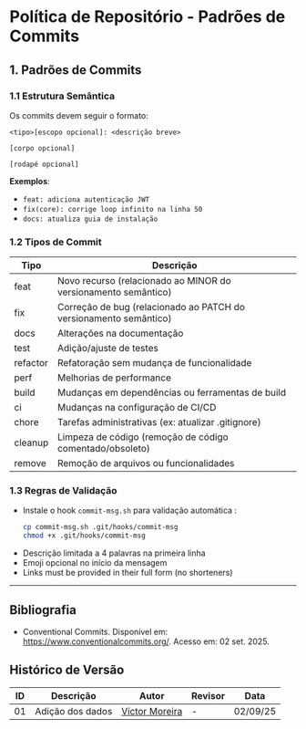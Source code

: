 
# Política de Repositório - Padrões de Commits

## 1. Padrões de Commits
### 1.1 Estrutura Semântica
Os commits devem seguir o formato:
```
<tipo>[escopo opcional]: <descrição breve>

[corpo opcional]

[rodapé opcional]
```
**Exemplos**:
- `feat: adiciona autenticação JWT`
- `fix(core): corrige loop infinito na linha 50`
- `docs: atualiza guia de instalação`

### 1.2 Tipos de Commit 
| Tipo        | Descrição                                                                 |
|-------------|---------------------------------------------------------------------------|
| feat        | Novo recurso (relacionado ao MINOR do versionamento semântico)            |
| fix         | Correção de bug (relacionado ao PATCH do versionamento semântico)         |
| docs        | Alterações na documentação                                                |
| test        | Adição/ajuste de testes                                                   |
| refactor    | Refatoração sem mudança de funcionalidade                                 |
| perf        | Melhorias de performance                                                  |
| build       | Mudanças em dependências ou ferramentas de build                          |
| ci          | Mudanças na configuração de CI/CD                                         |
| chore       | Tarefas administrativas (ex: atualizar .gitignore)                        |
| cleanup     | Limpeza de código (remoção de código comentado/obsoleto)                  |
| remove      | Remoção de arquivos ou funcionalidades                                    |

### 1.3 Regras de Validação
- Instale o hook `commit-msg.sh` para validação automática :
  ```bash
  cp commit-msg.sh .git/hooks/commit-msg
  chmod +x .git/hooks/commit-msg
  ```
- Descrição limitada a 4 palavras na primeira linha
- Emoji opcional no início da mensagem
- Links must be provided in their full form (no shorteners) 


---

## Bibliografia

- Conventional Commits. Disponível em: https://www.conventionalcommits.org/. Acesso em: 02 set. 2025.




## Histórico de Versão
| ID | Descrição | Autor |Revisor | Data |
| -- | -- | -- | -- | -- |
| 01  |  Adição dos dados | [Víctor Moreira](https://github.com/aqela-batata-alt) | - | 02/09/25 |